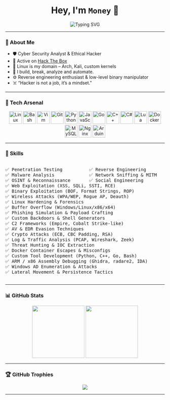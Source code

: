 <h1 align="center">Hey, I'm <code>Money</code> 👾</h1>

<p align="center">
  <img src="https://readme-typing-svg.demolab.com?font=Fira+Code&size=24&duration=3000&pause=1000&center=true&vCenter=true&width=440&lines=Cyber+Security+Enthusiast;Linux+Power+User;Hack+The+Box+Addict;Builder+of+Dark+Things" alt="Typing SVG" />
</p>

---

### 🧠 About Me

- 🛡️ Cyber Security Analyst & Ethical Hacker  
- 🧪 Active on [Hack The Box](https://www.hackthebox.com/) 
- 🐧 Linux is my domain – Arch, Kali, custom kernels  
- 🔧 I build, break, analyze and automate.
- ⚙️ Reverse engineering enthusiast & low-level binary manipulator
- ☠️ “Hacker is not a job, it’s a mindset.”

---

### 🧰 Tech Arsenal

<p align="center">
  <!-- OS / Core tools -->
  <img src="https://cdn.jsdelivr.net/gh/devicons/devicon/icons/linux/linux-original.svg" height="40" alt="Linux" />
  <img src="https://cdn.jsdelivr.net/gh/devicons/devicon/icons/bash/bash-original.svg" height="40" alt="Bash" />
  <img src="https://cdn.jsdelivr.net/gh/devicons/devicon/icons/vim/vim-original.svg" height="40" alt="Vim" />
  <img src="https://cdn.jsdelivr.net/gh/devicons/devicon/icons/git/git-original.svg" height="40" alt="Git" />

  <!-- Programming languages -->
  <img src="https://cdn.jsdelivr.net/gh/devicons/devicon/icons/python/python-original.svg" height="40" alt="Python" />
  <img src="https://cdn.jsdelivr.net/gh/devicons/devicon/icons/javascript/javascript-original.svg" height="40" alt="JavaScript" />
  <img src="https://cdn.jsdelivr.net/gh/devicons/devicon/icons/go/go-original.svg" height="40" alt="Go" />
  <img src="https://cdn.jsdelivr.net/gh/devicons/devicon/icons/cplusplus/cplusplus-original.svg" height="40" alt="C++" />
  <img src="https://cdn.jsdelivr.net/gh/devicons/devicon/icons/csharp/csharp-original.svg" height="40" alt="C#" />
  <img src="https://cdn.jsdelivr.net/gh/devicons/devicon/icons/lua/lua-original.svg" height="40" alt="Lua" />

  
  <!-- Other tools -->
  <img src="https://cdn.jsdelivr.net/gh/devicons/devicon/icons/docker/docker-original.svg" height="40" alt="Docker" />
  <img src="https://cdn.jsdelivr.net/gh/devicons/devicon/icons/mysql/mysql-original.svg" height="40" alt="MySQL" />
  <img src="https://cdn.jsdelivr.net/gh/devicons/devicon/icons/nginx/nginx-original.svg" height="40" alt="Nginx" />
  <img src="https://cdn.jsdelivr.net/gh/devicons/devicon/icons/arduino/arduino-original.svg" height="40" alt="Arduino" />
</p>

---

### 🔐 Skills

<pre>

✅ Penetration Testing          ✅ Reverse Engineering         ✅ Exploit Development  
✅ Malware Analysis             ✅ Network Sniffing & MITM     ✅ Privilege Escalation  
✅ OSINT & Reconnaissance       ✅ Social Engineering          ✅ Red Teaming  
✅ Web Exploitation (XSS, SQLi, SSTI, RCE)  
✅ Binary Exploitation (BOF, Format Strings, ROP)  
✅ Wireless Attacks (WPA/WEP, Rogue AP, Deauth)  
✅ Linux Hardening & Forensics  
✅ Buffer Overflow (Windows/Linux/x86/x64)  
✅ Phishing Simulation & Payload Crafting  
✅ Custom Backdoors & Shell Generators  
✅ C2 Frameworks (Empire, Cobalt Strike-like)  
✅ AV & EDR Evasion Techniques  
✅ Crypto Attacks (ECB, CBC Padding, RSA)  
✅ Log & Traffic Analysis (PCAP, Wireshark, Zeek)  
✅ Threat Hunting & IOC Extraction  
✅ Docker Container Escapes & Misconfigs  
✅ Custom Tool Development (Python, C++, Go, Bash)  
✅ ARM / x86 Assembly Debugging (Ghidra, radare2, IDA)  
✅ Windows AD Enumeration & Attacks  
✅ Lateral Movement & Persistence Tactics  

</pre>


---

### 📊 GitHub Stats
<p align="center">
  <img src="https://github-readme-stats.vercel.app/api?username=Money&show_icons=true&theme=radical&hide_title=true&hide_border=true" height="165"/>
  <img src="https://github-readme-stats.vercel.app/api/top-langs/?username=Money&layout=compact&theme=radical&hide_border=true" height="165"/>
</p>

---

### 🏆 GitHub Trophies
<p align="center">
  <img src="https://github-profile-trophy.vercel.app/?username=Money&theme=onedark&row=1" />
</p>

---
